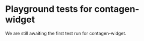 # Playground tests for contagen-widget
We are still awaiting the first test run for contagen-widget.
